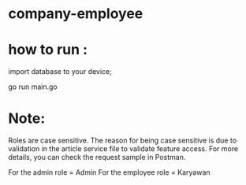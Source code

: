 # company-employee



# how to run :

import database  to your device;



go run main.go


# Note:
Roles are case sensitive.
The reason for being case sensitive is due to validation in the article service file to validate feature access.
For more details, you can check the request sample in Postman.

For the admin role = Admin
For the employee role = Karyawan


